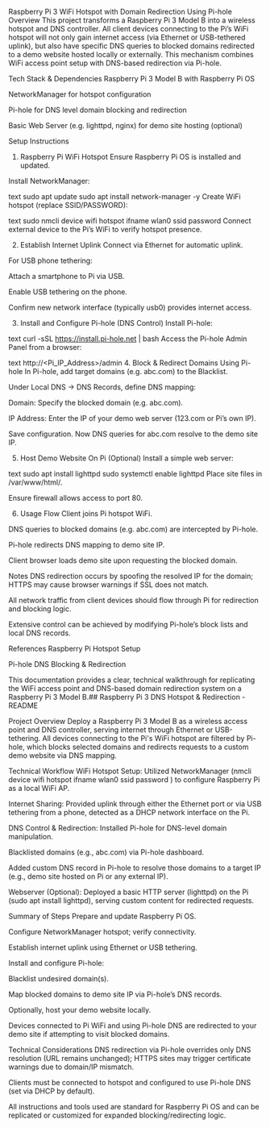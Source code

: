 Raspberry Pi 3 WiFi Hotspot with Domain Redirection Using Pi-hole
Overview
This project transforms a Raspberry Pi 3 Model B into a wireless hotspot and DNS controller. All client devices connecting to the Pi’s WiFi hotspot will not only gain internet access (via Ethernet or USB-tethered uplink), but also have specific DNS queries to blocked domains redirected to a demo website hosted locally or externally. This mechanism combines WiFi access point setup with DNS-based redirection via Pi-hole.

Tech Stack & Dependencies
Raspberry Pi 3 Model B with Raspberry Pi OS

NetworkManager for hotspot configuration

Pi-hole for DNS level domain blocking and redirection

Basic Web Server (e.g. lighttpd, nginx) for demo site hosting (optional)

Setup Instructions
1. Raspberry Pi WiFi Hotspot
Ensure Raspberry Pi OS is installed and updated.

Install NetworkManager:

text
sudo apt update
sudo apt install network-manager -y
Create WiFi hotspot (replace SSID/PASSWORD):

text
sudo nmcli device wifi hotspot ifname wlan0 ssid <SSID> password <PASSWORD>
Connect external device to the Pi’s WiFi to verify hotspot presence.

2. Establish Internet Uplink
Connect via Ethernet for automatic uplink.

For USB phone tethering:

Attach a smartphone to Pi via USB.

Enable USB tethering on the phone.

Confirm new network interface (typically usb0) provides internet access.

3. Install and Configure Pi-hole (DNS Control)
Install Pi-hole:

text
curl -sSL https://install.pi-hole.net | bash
Access the Pi-hole Admin Panel from a browser:

text
http://<Pi_IP_Address>/admin
4. Block & Redirect Domains Using Pi-hole
In Pi-hole, add target domains (e.g. abc.com) to the Blacklist.

Under Local DNS → DNS Records, define DNS mapping:

Domain: Specify the blocked domain (e.g. abc.com).

IP Address: Enter the IP of your demo web server (123.com or Pi’s own IP).

Save configuration. Now DNS queries for abc.com resolve to the demo site IP.

5. Host Demo Website On Pi (Optional)
Install a simple web server:

text
sudo apt install lighttpd
sudo systemctl enable lighttpd
Place site files in /var/www/html/.

Ensure firewall allows access to port 80.

6. Usage Flow
Client joins Pi hotspot WiFi.

DNS queries to blocked domains (e.g. abc.com) are intercepted by Pi-hole.

Pi-hole redirects DNS mapping to demo site IP.

Client browser loads demo site upon requesting the blocked domain.

Notes
DNS redirection occurs by spoofing the resolved IP for the domain; HTTPS may cause browser warnings if SSL does not match.

All network traffic from client devices should flow through Pi for redirection and blocking logic.

Extensive control can be achieved by modifying Pi-hole’s block lists and local DNS records.

References
Raspberry Pi Hotspot Setup

Pi-hole DNS Blocking & Redirection

This documentation provides a clear, technical walkthrough for replicating the WiFi access point and DNS-based domain redirection system on a Raspberry Pi 3 Model B.## Raspberry Pi 3 DNS Hotspot & Redirection - README

Project Overview
Deploy a Raspberry Pi 3 Model B as a wireless access point and DNS controller, serving internet through Ethernet or USB-tethering. All devices connecting to the Pi's WiFi hotspot are filtered by Pi-hole, which blocks selected domains and redirects requests to a custom demo website via DNS mapping.

Technical Workflow
WiFi Hotspot Setup:
Utilized NetworkManager (nmcli device wifi hotspot ifname wlan0 ssid <SSID> password <PASSWORD>) to configure Raspberry Pi as a local WiFi AP.

Internet Sharing:
Provided uplink through either the Ethernet port or via USB tethering from a phone, detected as a DHCP network interface on the Pi.

DNS Control & Redirection:
Installed Pi-hole for DNS-level domain manipulation.

Blacklisted domains (e.g., abc.com) via Pi-hole dashboard.

Added custom DNS record in Pi-hole to resolve those domains to a target IP (e.g., demo site hosted on Pi or any external IP).

Webserver (Optional):
Deployed a basic HTTP server (lighttpd) on the Pi (sudo apt install lighttpd), serving custom content for redirected requests.

Summary of Steps
Prepare and update Raspberry Pi OS.

Configure NetworkManager hotspot; verify connectivity.

Establish internet uplink using Ethernet or USB tethering.

Install and configure Pi-hole:

Blacklist undesired domain(s).

Map blocked domains to demo site IP via Pi-hole’s DNS records.

Optionally, host your demo website locally.

Devices connected to Pi WiFi and using Pi-hole DNS are redirected to your demo site if attempting to visit blocked domains.

Technical Considerations
DNS redirection via Pi-hole overrides only DNS resolution (URL remains unchanged); HTTPS sites may trigger certificate warnings due to domain/IP mismatch.

Clients must be connected to hotspot and configured to use Pi-hole DNS (set via DHCP by default).

All instructions and tools used are standard for Raspberry Pi OS and can be replicated or customized for expanded blocking/redirecting logic.

